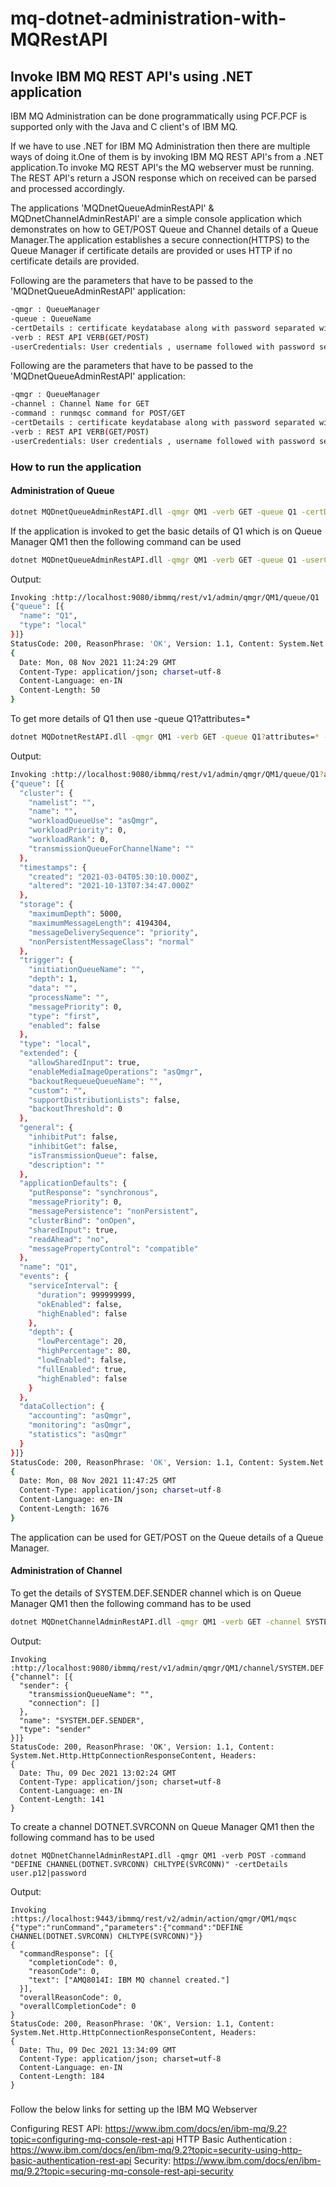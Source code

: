 # mq-dotnet-administration-with-MQRestAPI
## Invoke IBM MQ REST API's using .NET application

IBM MQ Administration can be done programmatically using PCF.PCF is supported only with the Java and C client's of IBM MQ.

If we have to use .NET for IBM MQ Administration then there are multiple ways of doing it.One of them is by invoking
IBM MQ REST API's from a .NET application.To invoke MQ REST API's the MQ webserver must be running.
The REST API's return a JSON response which on received can be parsed and processed accordingly.

The applications 'MQDnetQueueAdminRestAPI' & MQDnetChannelAdminRestAPI' are a simple console application which demonstrates on how to GET/POST Queue
and Channel details of a Queue Manager.The application establishes a secure connection(HTTPS) to the Queue Manager if certificate details are provided or uses
HTTP if no certificate details are provided.

Following are the parameters that have to be passed to the 'MQDnetQueueAdminRestAPI' application:
```sh                                                                      
-qmgr : QueueManager
-queue : QueueName
-certDetails : certificate keydatabase along with password separated with '|'
-verb : REST API VERB(GET/POST)
-userCredentials: User credentials , username followed with password separated with ':'
```
Following are the parameters that have to be passed to the 'MQDnetQueueAdminRestAPI' application:
```sh                                                                      
-qmgr : QueueManager
-channel : Channel Name for GET
-command : runmqsc command for POST/GET
-certDetails : certificate keydatabase along with password separated with '|'
-verb : REST API VERB(GET/POST)
-userCredentials: User credentials , username followed with password separated with ':'
```

### How to run the application

#### Administration of Queue
```sh
dotnet MQDnetQueueAdminRestAPI.dll -qmgr QM1 -verb GET -queue Q1 -certDetails user.p12|password
```

If the application is invoked to get the basic details of Q1 which is on Queue Manager QM1 then the following command can be used

```sh
dotnet MQDnetQueueAdminRestAPI.dll -qmgr QM1 -verb GET -queue Q1 -userCredentials mqadmin:mqadmin
```

Output:

```sh                                                                      
Invoking :http://localhost:9080/ibmmq/rest/v1/admin/qmgr/QM1/queue/Q1
{"queue": [{
  "name": "Q1",
  "type": "local"
}]}
StatusCode: 200, ReasonPhrase: 'OK', Version: 1.1, Content: System.Net.Http.HttpConnectionResponseContent, Headers:
{
  Date: Mon, 08 Nov 2021 11:24:29 GMT
  Content-Type: application/json; charset=utf-8
  Content-Language: en-IN
  Content-Length: 50
}
```

To get more details of Q1 then use -queue Q1?attributes=*

```sh
dotnet MQDotnetRestAPI.dll -qmgr QM1 -verb GET -queue Q1?attributes=* -userCredentials mqadmin:mqadmin
```

Output:

```sh                                                                      
Invoking :http://localhost:9080/ibmmq/rest/v1/admin/qmgr/QM1/queue/Q1?attributes=*
{"queue": [{
  "cluster": {
    "namelist": "",
    "name": "",
    "workloadQueueUse": "asQmgr",
    "workloadPriority": 0,
    "workloadRank": 0,
    "transmissionQueueForChannelName": ""
  },
  "timestamps": {
    "created": "2021-03-04T05:30:10.000Z",
    "altered": "2021-10-13T07:34:47.000Z"
  },
  "storage": {
    "maximumDepth": 5000,
    "maximumMessageLength": 4194304,
    "messageDeliverySequence": "priority",
    "nonPersistentMessageClass": "normal"
  },
  "trigger": {
    "initiationQueueName": "",
    "depth": 1,
    "data": "",
    "processName": "",
    "messagePriority": 0,
    "type": "first",
    "enabled": false
  },
  "type": "local",
  "extended": {
    "allowSharedInput": true,
    "enableMediaImageOperations": "asQmgr",
    "backoutRequeueQueueName": "",
    "custom": "",
    "supportDistributionLists": false,
    "backoutThreshold": 0
  },
  "general": {
    "inhibitPut": false,
    "inhibitGet": false,
    "isTransmissionQueue": false,
    "description": ""
  },
  "applicationDefaults": {
    "putResponse": "synchronous",
    "messagePriority": 0,
    "messagePersistence": "nonPersistent",
    "clusterBind": "onOpen",
    "sharedInput": true,
    "readAhead": "no",
    "messagePropertyControl": "compatible"
  },
  "name": "Q1",
  "events": {
    "serviceInterval": {
      "duration": 999999999,
      "okEnabled": false,
      "highEnabled": false
    },
    "depth": {
      "lowPercentage": 20,
      "highPercentage": 80,
      "lowEnabled": false,
      "fullEnabled": true,
      "highEnabled": false
    }
  },
  "dataCollection": {
    "accounting": "asQmgr",
    "monitoring": "asQmgr",
    "statistics": "asQmgr"
  }
}]}
StatusCode: 200, ReasonPhrase: 'OK', Version: 1.1, Content: System.Net.Http.HttpConnectionResponseContent, Headers:
{
  Date: Mon, 08 Nov 2021 11:47:25 GMT
  Content-Type: application/json; charset=utf-8
  Content-Language: en-IN
  Content-Length: 1676
}
```

The application can be used for GET/POST on the Queue details of a Queue Manager.
#### Administration of Channel

To get the details of SYSTEM.DEF.SENDER channel which is on Queue Manager QM1 then the following command has to be used
```sh
dotnet MQDnetChannelAdminRestAPI.dll -qmgr QM1 -verb GET -channel SYSTEM.DEF.SENDER -certDetails user.p12|password
```

Output:

```
Invoking :http://localhost:9080/ibmmq/rest/v1/admin/qmgr/QM1/channel/SYSTEM.DEF.SENDER
{"channel": [{
  "sender": {
    "transmissionQueueName": "",
    "connection": []
  },
  "name": "SYSTEM.DEF.SENDER",
  "type": "sender"
}]}
StatusCode: 200, ReasonPhrase: 'OK', Version: 1.1, Content: System.Net.Http.HttpConnectionResponseContent, Headers:
{
  Date: Thu, 09 Dec 2021 13:02:24 GMT
  Content-Type: application/json; charset=utf-8
  Content-Language: en-IN
  Content-Length: 141
}
```

To create a channel DOTNET.SVRCONN on Queue Manager QM1 then the following command has to be used
```
dotnet MQDnetChannelAdminRestAPI.dll -qmgr QM1 -verb POST -command "DEFINE CHANNEL(DOTNET.SVRCONN) CHLTYPE(SVRCONN)" -certDetails user.p12|password
```

Output:
```
Invoking :https://localhost:9443/ibmmq/rest/v2/admin/action/qmgr/QM1/mqsc
{"type":"runCommand","parameters":{"command":"DEFINE CHANNEL(DOTNET.SVRCONN) CHLTYPE(SVRCONN)"}}
{
  "commandResponse": [{
    "completionCode": 0,
    "reasonCode": 0,
    "text": ["AMQ8014I: IBM MQ channel created."]
  }],
  "overallReasonCode": 0,
  "overallCompletionCode": 0
}
StatusCode: 200, ReasonPhrase: 'OK', Version: 1.1, Content: System.Net.Http.HttpConnectionResponseContent, Headers:
{
  Date: Thu, 09 Dec 2021 13:34:09 GMT
  Content-Type: application/json; charset=utf-8
  Content-Language: en-IN
  Content-Length: 184
}
```

###
Follow the below links for setting up the IBM MQ Webserver

Configuring REST API: https://www.ibm.com/docs/en/ibm-mq/9.2?topic=configuring-mq-console-rest-api
HTTP Basic Authentication : https://www.ibm.com/docs/en/ibm-mq/9.2?topic=security-using-http-basic-authentication-rest-api
Security: https://www.ibm.com/docs/en/ibm-mq/9.2?topic=securing-mq-console-rest-api-security

